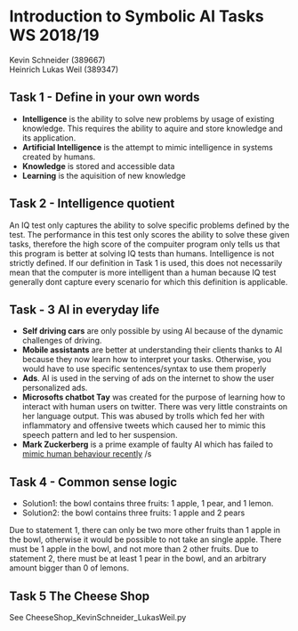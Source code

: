 # Introduction to Symbolic AI  Tasks WS 2018/19

Kevin Schneider (389667)  
Heinrich Lukas Weil (389347)  

## Task 1 - Define in your own words  

- **Intelligence** is the ability to solve new problems by usage of existing knowledge. This requires the ability to aquire and store knowledge and its application.
- **Artificial Intelligence** is the attempt to mimic intelligence in systems created by humans.
- **Knowledge** is stored and accessible data
- **Learning** is the aquisition of new knowledge

## Task 2 - Intelligence quotient  

An IQ test only captures the ability to solve specific problems defined by the test. The performance in this test only scores the ability to solve these given tasks, therefore the high score of the compuiter program only tells us that this program is better at solving IQ tests than humans. Intelligence is not strictly defined. If our definition in Task 1 is used, this does not necessarily mean that the computer is more intelligent than a human because IQ test generally dont capture every scenario for which this definition is applicable.

## Task - 3 AI in everyday life

- **Self driving cars** are only possible by using AI because of the dynamic challenges of driving.
- **Mobile assistants** are better at understanding their clients thanks to AI because they now learn how to interpret your tasks. Otherwise, you would have to use specific sentences/syntax to use them properly
- **Ads**. AI is used in the serving of ads on the internet to show the user personalized ads.
- **Microsofts chatbot Tay** was created for the purpose of learning how to interact with human users on twitter. There was very little constraints on her language output. This was abused by trolls which fed her with inflammatory and offensive tweets which caused her to mimic this speech pattern and led to her suspension.
- **Mark Zuckerberg** is a prime example of faulty AI which has failed to [mimic human behaviour recently](https://i.imgur.com/swQElYf.jpg) /s

## Task 4 - Common sense logic

- Solution1: the bowl contains three fruits: 1 apple, 1 pear, and 1 lemon.
- Solution2: the bowl contains three fruits: 1 apple and 2 pears

Due to statement 1, there can only be two more other fruits than 1 apple in the bowl, otherwise it would be possible to not take an single apple. There must be 1 apple in the bowl, and not more than 2 other fruits.
Due to statement 2, there must be at least 1 pear in the bowl, and an arbitrary amount bigger than 0 of lemons.

## Task 5 The Cheese Shop

See CheeseShop_KevinSchneider_LukasWeil.py
